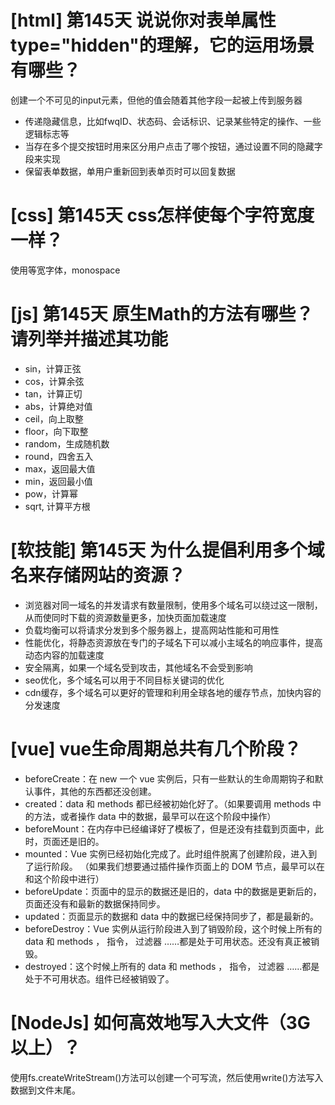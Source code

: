 # [html] 第145天 说说你对表单属性type="hidden"的理解，它的运用场景有哪些？

创建一个不可见的input元素，但他的值会随着其他字段一起被上传到服务器

- 传递隐藏信息，比如fwqID、状态码、会话标识、记录某些特定的操作、一些逻辑标志等
- 当存在多个提交按钮时用来区分用户点击了哪个按钮，通过设置不同的隐藏字段来实现
- 保留表单数据，单用户重新回到表单页时可以回复数据

# [css] 第145天 css怎样使每个字符宽度一样？

使用等宽字体，monospace

# [js] 第145天 原生Math的方法有哪些？请列举并描述其功能

- sin，计算正弦
- cos，计算余弦
- tan，计算正切
- abs，计算绝对值
- ceil，向上取整
- floor，向下取整
- random，生成随机数
- round，四舍五入
- max，返回最大值
- min，返回最小值
- pow，计算幂
- sqrt, 计算平方根

# [软技能] 第145天 为什么提倡利用多个域名来存储网站的资源？

- 浏览器对同一域名的并发请求有数量限制，使用多个域名可以绕过这一限制，从而使同时下载的资源数量更多，加快页面加载速度
- 负载均衡可以将请求分发到多个服务器上，提高网站性能和可用性
- 性能优化，将静态资源放在专门的子域名下可以减小主域名的响应事件，提高动态内容的加载速度
- 安全隔离，如果一个域名受到攻击，其他域名不会受到影响
- seo优化，多个域名可以用于不同目标关键词的优化
- cdn缓存，多个域名可以更好的管理和利用全球各地的缓存节点，加快内容的分发速度

# [vue] vue生命周期总共有几个阶段？

- beforeCreate：在 new 一个 vue 实例后，只有一些默认的生命周期钩子和默认事件，其他的东西都还没创建。
- created：data 和 methods 都已经被初始化好了。（如果要调用 methods 中的方法，或者操作 data 中的数据，最早可以在这个阶段中操作）
- beforeMount：在内存中已经编译好了模板了，但是还没有挂载到页面中，此时，页面还是旧的。
- mounted：Vue 实例已经初始化完成了。此时组件脱离了创建阶段，进入到了运行阶段。 （如果我们想要通过插件操作页面上的 DOM 节点，最早可以在和这个阶段中进行）
- beforeUpdate：页面中的显示的数据还是旧的，data 中的数据是更新后的， 页面还没有和最新的数据保持同步。
- updated：页面显示的数据和 data 中的数据已经保持同步了，都是最新的。
- beforeDestroy：Vue 实例从运行阶段进入到了销毁阶段，这个时候上所有的 data 和 methods ， 指令， 过滤器 ……都是处于可用状态。还没有真正被销毁。
- destroyed：这个时候上所有的 data 和 methods ， 指令， 过滤器 ……都是处于不可用状态。组件已经被销毁了。

# [NodeJs] 如何高效地写入大文件（3G以上）？

使用fs.createWriteStream()方法可以创建一个可写流，然后使用write()方法写入数据到文件末尾。
